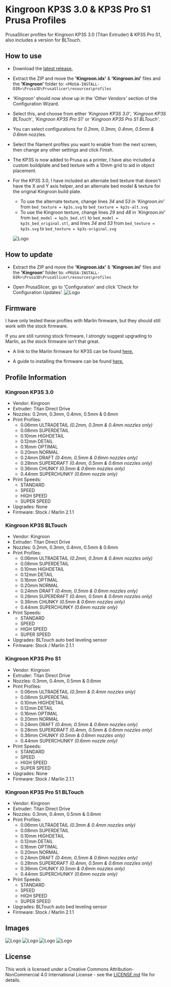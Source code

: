 # Kingroon KP3S 3.0 & KP3S Pro S1 Prusa Profiles
PrusaSlicer profiles for Kingroon KP3S 3.0 (Titan Extruder) & KP3S Pro S1, also includes a version for BLTouch.


## How to use
* Download the [latest release.](https://github.com/RyanT95/KP3S-Prusa/releases/latest)

* Extract the ZIP and move the **'Kingroon.idx'** & **'Kingroon.ini'** files and the **'Kingroon'** folder to: ```<PRUSA-INSTALL-DIR>\Prusa3D\PrusaSlicer\resources\profiles```

* *'Kingroon'* should now show up in the *'Other Vendors'* section of the Configuration Wizard.

* Select this, and choose from either *'Kingroon KP3S 3.0'*, *'Kingroon KP3S BLTouch'*, *'Kingroon KP3S Pro S1'* or *'Kingroon KP3S Pro S1 BLTouch'*.

* You can select configurations for *0.2mm, 0.3mm, 0.4mm, 0.5mm & 0.6mm* nozzles.

* Select the filament profiles you want to enable from the next screen, then change any other settings and click *Finish*.

* The KP3S is now added to Prusa as a printer, I have also included a custom buildplate and bed texture with a 10mm grid to aid in object placement.

* For the KP3S 3.0, I have included an alternate bed texture that doesn't have the X and Y axis helper, and an alternate bed model & texture for the original Kingroon build plate. 
  * To use the alternate texture, change lines *34* and *53* in *'Kingroon.ini'* from ```bed_texture = kp3s.svg``` to ```bed_texture = kp3s-alt.svg```
  * To use the Kingroon texture, change lines *29* and *48* in *'Kingroon.ini'* from ```bed_model = kp3s_bed.stl``` to ```bed_model = kp3s_bed_original.stl```, and lines *34* and *53* from ```bed_texture = kp3s.svg``` to ```bed_texture = kp3s-original.svg```
  
  ![Logo](https://github.com/RyanT95/KP3S-Prusa/blob/main/_screenshots/7.PNG)

## How to update
* Extract the ZIP and move the **'Kingroon.idx'** & **'Kingroon.ini'** files and the **'Kingroon'** folder to: ```<PRUSA-INSTALL-DIR>\Prusa3D\PrusaSlicer\resources\profiles```

* Open PrusaSlicer, go to 'Configuration' and click 'Check for Configuration Updates'.
![Logo](https://github.com/RyanT95/KP3S-Prusa/blob/main/_screenshots/6.PNG)

## Firmware
I have only tested these profiles with Marlin firmware, but they should still work with the stock firmware.

If you are still running stock firmware, I *strongly* suggest upgrading to Marlin, as the stock firmware isn't that great.

* A link to the Marlin firmware for KP3S can be found [here.](https://github.com/bdwilson/KP3S)

* A guide to installing the firmware can be found [here.](https://kingroon.com/blogs/3d-print-101/how-to-set-up-marlin-firmware-for-the-kingroon-kp3s-3d-printer)


## Profile Information

### Kingroon KP3S 3.0
* Vendor: Kingroon
* Extruder: Titan Direct Drive
* Nozzles: 0.2mm, 0.3mm, 0.4mm, 0.5mm & 0.6mm
* Print Profiles:
  * 0.06mm ULTRADETAIL  *(0.2mm, 0.3mm & 0.4mm nozzles only)*
  * 0.08mm SUPERDETAIL
  * 0.10mm HIGHDETAIL
  * 0.12mm DETAIL
  * 0.16mm OPTIMAL
  * 0.20mm NORMAL
  * 0.24mm DRAFT  *(0.4mm, 0.5mm & 0.6mm nozzles only)*
  * 0.28mm SUPERDRAFT  *(0.4mm, 0.5mm & 0.6mm nozzles only)*
  * 0.36mm CHUNKY  *(0.5mm & 0.6mm nozzles only)*
  * 0.44mm SUPERCHUNKY  *(0.6mm nozzle only)*
* Print Speeds:
  * STANDARD
  * SPEED
  * HIGH SPEED
  * SUPER SPEED
* Upgrades: None
* Firmware: Stock / Marlin 2.1.1

### Kingroon KP3S BLTouch
* Vendor: Kingroon
* Extruder: Titan Direct Drive
* Nozzles: 0.2mm, 0.3mm, 0.4mm, 0.5mm & 0.6mm
* Print Profiles:
  * 0.06mm ULTRADETAIL  *(0.2mm, 0.3mm & 0.4mm nozzles only)*
  * 0.08mm SUPERDETAIL
  * 0.10mm HIGHDETAIL
  * 0.12mm DETAIL
  * 0.16mm OPTIMAL
  * 0.20mm NORMAL
  * 0.24mm DRAFT  *(0.4mm, 0.5mm & 0.6mm nozzles only)*
  * 0.28mm SUPERDRAFT  *(0.4mm, 0.5mm & 0.6mm nozzles only)*
  * 0.36mm CHUNKY  *(0.5mm & 0.6mm nozzles only)*
  * 0.44mm SUPERCHUNKY  *(0.6mm nozzle only)*
* Print Speeds:
  * STANDARD
  * SPEED
  * HIGH SPEED
  * SUPER SPEED
* Upgrades: BLTouch auto bed leveling sensor
* Firmware: Stock / Marlin 2.1.1

### Kingroon KP3S Pro S1
* Vendor: Kingroon
* Extruder: Titan Direct Drive
* Nozzles: 0.3mm, 0.4mm, 0.5mm & 0.6mm
* Print Profiles:
  * 0.06mm ULTRADETAIL  *(0.3mm & 0.4mm nozzles only)*
  * 0.08mm SUPERDETAIL
  * 0.10mm HIGHDETAIL
  * 0.12mm DETAIL
  * 0.16mm OPTIMAL
  * 0.20mm NORMAL
  * 0.24mm DRAFT  *(0.4mm, 0.5mm & 0.6mm nozzles only)*
  * 0.28mm SUPERDRAFT  *(0.4mm, 0.5mm & 0.6mm nozzles only)*
  * 0.36mm CHUNKY  *(0.5mm & 0.6mm nozzles only)*
  * 0.44mm SUPERCHUNKY  *(0.6mm nozzle only)*
* Print Speeds:
  * STANDARD
  * SPEED
  * HIGH SPEED
  * SUPER SPEED
* Upgrades: None
* Firmware: Stock / Marlin 2.1.1

### Kingroon KP3S Pro S1 BLTouch
* Vendor: Kingroon
* Extruder: Titan Direct Drive
* Nozzles: 0.3mm, 0.4mm, 0.5mm & 0.6mm
* Print Profiles:
  * 0.06mm ULTRADETAIL  *(0.3mm & 0.4mm nozzles only)*
  * 0.08mm SUPERDETAIL
  * 0.10mm HIGHDETAIL
  * 0.12mm DETAIL
  * 0.16mm OPTIMAL
  * 0.20mm NORMAL
  * 0.24mm DRAFT  *(0.4mm, 0.5mm & 0.6mm nozzles only)*
  * 0.28mm SUPERDRAFT  *(0.4mm, 0.5mm & 0.6mm nozzles only)*
  * 0.36mm CHUNKY  *(0.5mm & 0.6mm nozzles only)*
  * 0.44mm SUPERCHUNKY  *(0.6mm nozzle only)*
* Print Speeds:
  * STANDARD
  * SPEED
  * HIGH SPEED
  * SUPER SPEED
* Upgrades: BLTouch auto bed leveling sensor
* Firmware: Stock / Marlin 2.1.1


## Images
![Logo](https://github.com/RyanT95/KP3S-Prusa/blob/main/_screenshots/2.PNG)
![Logo](https://github.com/RyanT95/KP3S-Prusa/blob/main/_screenshots/4.PNG)
![Logo](https://github.com/RyanT95/KP3S-Prusa/blob/main/_screenshots/5.PNG)
![Logo](https://github.com/RyanT95/KP3S-Prusa/blob/main/_screenshots/8.PNG)


## License
This work is licensed under a Creative Commons Attribution-NonCommercial 4.0 International License - see the [LICENSE.md](https://github.com/RyanT95/KP3S-Prusa/blob/main/LICENSE) file for details.
